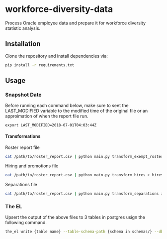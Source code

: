 # workforce-diversity-data

Process Oracle employee data and prepare it for workforce diversity
statistic analysis.

## Installation
Clone the repository and install dependencies via:

```bash
pip install -r requirements.txt
```

## Usage

### Snapshot Date

Before running each command below, make sure to seet the LAST_MODIFIED variable to the modified time of the original file or an approimation of when the report file run.

`export LAST_MODIFIED=2018-07-01T04:03:44Z`

#### Transformations

Roster report file

```sh
cat /path/to/roster_report.csv | python main.py transform_exempt_roster > exempt_roster.csv
```

Hiring and promotions file

```sh
cat /path/to/roster_report.csv | python main.py transform_hires > hires.csv
```

Separations file

```sh
cat /path/to/roster_report.csv | python main.py transform_separations > separations.csv
```

### The EL

Upsert the output of the above files to 3 tables in postgres usign the following command.

```sh
the_el write {table name} --table-schema-path {schema in schemas/} --db-schema workforce_diversity --geometry-support postgis --skip-headers --upsert --connection-string {connection to redash data database}
```